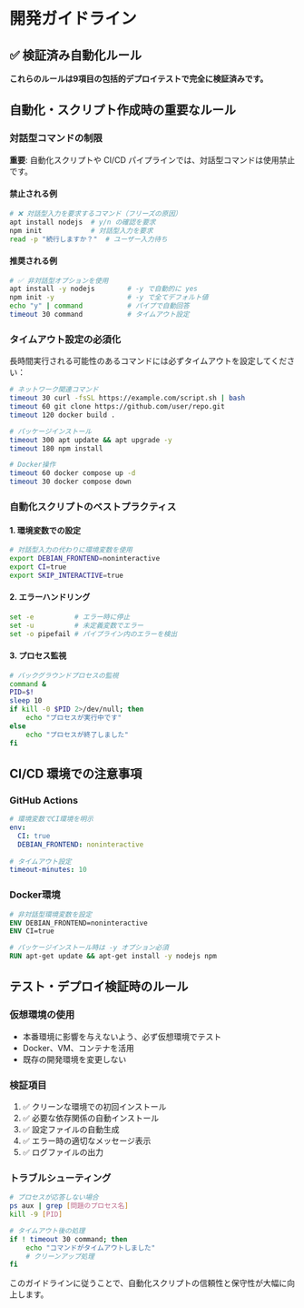 # 開発ガイドライン

## ✅ 検証済み自動化ルール

**これらのルールは9項目の包括的デプロイテストで完全に検証済みです。**

## 自動化・スクリプト作成時の重要なルール

### 対話型コマンドの制限

**重要**: 自動化スクリプトや CI/CD パイプラインでは、対話型コマンドは使用禁止です。

#### 禁止される例
```bash
# ❌ 対話型入力を要求するコマンド（フリーズの原因）
apt install nodejs  # y/n の確認を要求
npm init            # 対話型入力を要求
read -p "続行しますか？"  # ユーザー入力待ち
```

#### 推奨される例
```bash
# ✅ 非対話型オプションを使用
apt install -y nodejs        # -y で自動的に yes
npm init -y                  # -y で全てデフォルト値
echo "y" | command           # パイプで自動回答
timeout 30 command           # タイムアウト設定
```

### タイムアウト設定の必須化

長時間実行される可能性のあるコマンドには必ずタイムアウトを設定してください：

```bash
# ネットワーク関連コマンド
timeout 30 curl -fsSL https://example.com/script.sh | bash
timeout 60 git clone https://github.com/user/repo.git
timeout 120 docker build .

# パッケージインストール
timeout 300 apt update && apt upgrade -y
timeout 180 npm install

# Docker操作
timeout 60 docker compose up -d
timeout 30 docker compose down
```

### 自動化スクリプトのベストプラクティス

#### 1. 環境変数での設定
```bash
# 対話型入力の代わりに環境変数を使用
export DEBIAN_FRONTEND=noninteractive
export CI=true
export SKIP_INTERACTIVE=true
```

#### 2. エラーハンドリング
```bash
set -e          # エラー時に停止
set -u          # 未定義変数でエラー
set -o pipefail # パイプライン内のエラーを検出
```

#### 3. プロセス監視
```bash
# バックグラウンドプロセスの監視
command &
PID=$!
sleep 10
if kill -0 $PID 2>/dev/null; then
    echo "プロセスが実行中です"
else
    echo "プロセスが終了しました"
fi
```

## CI/CD 環境での注意事項

### GitHub Actions
```yaml
# 環境変数でCI環境を明示
env:
  CI: true
  DEBIAN_FRONTEND: noninteractive
  
# タイムアウト設定
timeout-minutes: 10
```

### Docker環境
```dockerfile
# 非対話型環境変数を設定
ENV DEBIAN_FRONTEND=noninteractive
ENV CI=true

# パッケージインストール時は -y オプション必須
RUN apt-get update && apt-get install -y nodejs npm
```

## テスト・デプロイ検証時のルール

### 仮想環境の使用
- 本番環境に影響を与えないよう、必ず仮想環境でテスト
- Docker、VM、コンテナを活用
- 既存の開発環境を変更しない

### 検証項目
1. ✅ クリーンな環境での初回インストール
2. ✅ 必要な依存関係の自動インストール
3. ✅ 設定ファイルの自動生成
4. ✅ エラー時の適切なメッセージ表示
5. ✅ ログファイルの出力

### トラブルシューティング
```bash
# プロセスが応答しない場合
ps aux | grep [問題のプロセス名]
kill -9 [PID]

# タイムアウト後の処理
if ! timeout 30 command; then
    echo "コマンドがタイムアウトしました"
    # クリーンアップ処理
fi
```

このガイドラインに従うことで、自動化スクリプトの信頼性と保守性が大幅に向上します。
